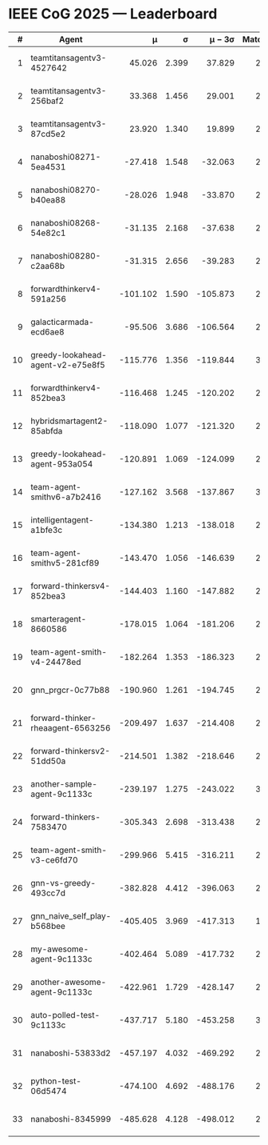 # IEEE CoG 2025 — Leaderboard

| # | Agent | μ | σ | μ − 3σ | Matches | Updated |
|---:|---|---:|---:|---:|---:|---|
| 1 | teamtitansagentv3-4527642 | 45.026 | 2.399 | 37.829 | 2356 | 2025-09-01 15:06 |
| 2 | teamtitansagentv3-256baf2 | 33.368 | 1.456 | 29.001 | 2994 | 2025-09-01 15:06 |
| 3 | teamtitansagentv3-87cd5e2 | 23.920 | 1.340 | 19.899 | 2578 | 2025-09-01 15:06 |
| 4 | nanaboshi08271-5ea4531 | -27.418 | 1.548 | -32.063 | 2580 | 2025-09-01 15:06 |
| 5 | nanaboshi08270-b40ea88 | -28.026 | 1.948 | -33.870 | 2980 | 2025-09-01 15:06 |
| 6 | nanaboshi08268-54e82c1 | -31.135 | 2.168 | -37.638 | 2780 | 2025-09-01 15:06 |
| 7 | nanaboshi08280-c2aa68b | -31.315 | 2.656 | -39.283 | 2960 | 2025-09-01 15:06 |
| 8 | forwardthinkerv4-591a256 | -101.102 | 1.590 | -105.873 | 2049 | 2025-09-01 15:06 |
| 9 | galacticarmada-ecd6ae8 | -95.506 | 3.686 | -106.564 | 2640 | 2025-09-01 15:06 |
| 10 | greedy-lookahead-agent-v2-e75e8f5 | -115.776 | 1.356 | -119.844 | 3108 | 2025-09-01 15:06 |
| 11 | forwardthinkerv4-852bea3 | -116.468 | 1.245 | -120.202 | 2450 | 2025-09-01 15:06 |
| 12 | hybridsmartagent2-85abfda | -118.090 | 1.077 | -121.320 | 2118 | 2025-09-01 15:06 |
| 13 | greedy-lookahead-agent-953a054 | -120.891 | 1.069 | -124.099 | 2948 | 2025-09-01 15:06 |
| 14 | team-agent-smithv6-a7b2416 | -127.162 | 3.568 | -137.867 | 3120 | 2025-09-01 15:06 |
| 15 | intelligentagent-a1bfe3c | -134.380 | 1.213 | -138.018 | 2518 | 2025-09-01 15:06 |
| 16 | team-agent-smithv5-281cf89 | -143.470 | 1.056 | -146.639 | 2840 | 2025-09-01 15:06 |
| 17 | forward-thinkersv4-852bea3 | -144.403 | 1.160 | -147.882 | 2023 | 2025-09-01 15:06 |
| 18 | smarteragent-8660586 | -178.015 | 1.064 | -181.206 | 2284 | 2025-09-01 15:06 |
| 19 | team-agent-smith-v4-24478ed | -182.264 | 1.353 | -186.323 | 2840 | 2025-09-01 15:06 |
| 20 | gnn_prgcr-0c77b88 | -190.960 | 1.261 | -194.745 | 2280 | 2025-09-01 15:06 |
| 21 | forward-thinker-rheaagent-6563256 | -209.497 | 1.637 | -214.408 | 2934 | 2025-09-01 15:06 |
| 22 | forward-thinkersv2-51dd50a | -214.501 | 1.382 | -218.646 | 2374 | 2025-09-01 15:06 |
| 23 | another-sample-agent-9c1133c | -239.197 | 1.275 | -243.022 | 3060 | 2025-09-01 15:06 |
| 24 | forward-thinkers-7583470 | -305.343 | 2.698 | -313.438 | 2620 | 2025-09-01 15:06 |
| 25 | team-agent-smith-v3-ce6fd70 | -299.966 | 5.415 | -316.211 | 2360 | 2025-09-01 15:06 |
| 26 | gnn-vs-greedy-493cc7d | -382.828 | 4.412 | -396.063 | 2440 | 2025-09-01 15:06 |
| 27 | gnn_naive_self_play-b568bee | -405.405 | 3.969 | -417.313 | 1580 | 2025-09-01 15:06 |
| 28 | my-awesome-agent-9c1133c | -402.464 | 5.089 | -417.732 | 2900 | 2025-09-01 15:06 |
| 29 | another-awesome-agent-9c1133c | -422.961 | 1.729 | -428.147 | 2960 | 2025-09-01 15:06 |
| 30 | auto-polled-test-9c1133c | -437.717 | 5.180 | -453.258 | 3060 | 2025-09-01 15:06 |
| 31 | nanaboshi-53833d2 | -457.197 | 4.032 | -469.292 | 2680 | 2025-09-01 15:06 |
| 32 | python-test-06d5474 | -474.100 | 4.692 | -488.176 | 2200 | 2025-09-01 15:06 |
| 33 | nanaboshi-8345999 | -485.628 | 4.128 | -498.012 | 2540 | 2025-09-01 15:06 |

